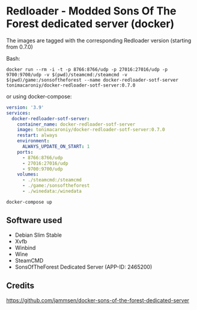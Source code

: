 # Redloader - Modded Sons Of The Forest dedicated server (docker)

The images are tagged with the corresponding Redloader version (starting from 0.7.0)

Bash:

```console
docker run --rm -i -t -p 8766:8766/udp -p 27016:27016/udp -p 9700:9700/udp -v $(pwd)/steamcmd:/steamcmd -v $(pwd)/game:/sonsoftheforest --name docker-redloader-sotf-server tonimacaroniy/docker-redloader-sotf-server:0.7.0
```
or using docker-compose:
```yaml
version: '3.9'
services:
  docker-redloader-sotf-server:
    container_name: docker-redloader-sotf-server
    image: tonimacaroniy/docker-redloader-sotf-server:0.7.0
    restart: always
    environment:
      ALWAYS_UPDATE_ON_START: 1
    ports:
      - 8766:8766/udp
      - 27016:27016/udp
      - 9700:9700/udp
    volumes:
      - ./steamcmd:/steamcmd
      - ./game:/sonsoftheforest
      - ./winedata:/winedata
```
```console
docker-compose up
```

## Software used

- Debian Slim Stable
- Xvfb
- Winbind
- Wine
- SteamCMD
- SonsOfTheForest Dedicated Server (APP-ID: 2465200)

## Credits
https://github.com/jammsen/docker-sons-of-the-forest-dedicated-server
